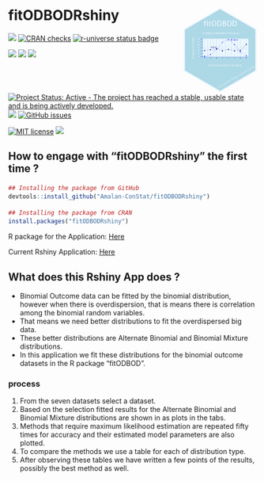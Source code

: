 
<!-- README.md is generated from README.Rmd. Please edit that file -->

# fitODBODRshiny <img src="man/figures/logo.png" align="right" alt="" width="150" />

<!-- badges: start -->

[![](https://www.r-pkg.org/badges/version/fitODBODRshiny)](https://cran.r-project.org/package=fitODBODRshiny)
[![CRAN
checks](https://badges.cranchecks.info/summary/fitODBODRshiny.svg)](https://cran.r-project.org/web/checks/check_results_fitODBODRshiny.html)
[![r-universe status
badge](https://Amalan-ConStat.r-universe.dev/badges/fitODBODRshiny)](https://Amalan-ConStat.r-universe.dev/fitODBODRshiny)

[![](http://cranlogs.r-pkg.org/badges/grand-total/fitODBODRshiny?color=green)](https://cran.r-project.org/package=fitODBODRshiny)
[![](http://cranlogs.r-pkg.org/badges/last-month/fitODBODRshiny?color=green)](https://cran.r-project.org/package=fitODBODRshiny)
[![](http://cranlogs.r-pkg.org/badges/last-week/fitODBODRshiny?color=green)](https://cran.r-project.org/package=fitODBODRshiny)

[![Project Status: Active - The project has reached a stable, usable
state and is being actively
developed.](https://www.repostatus.org/badges/latest/active.svg)](https://www.repostatus.org/#active)
[![](https://img.shields.io/badge/lifecycle-stable-brightgreen.svg)](https://lifecycle.r-lib.org/articles/stages.html#stable)
[![GitHub
issues](https://img.shields.io/github/issues/Amalan-ConStat/fitODBODRshiny.svg?style=popout)](https://github.com/Amalan-ConStat/fitODBODRshiny/issues)

[![MIT
license](https://img.shields.io/badge/License-MIT-blue.svg)](https://lbesson.mit-license.org/)
[![](https://img.shields.io/github/languages/code-size/Amalan-ConStat/fitODBODRshiny.svg)](https://github.com/Amalan-ConStat/fitODBODRshiny)
<!-- badges: end -->

## How to engage with “fitODBODRshiny” the first time ?

``` r
## Installing the package from GitHub
devtools::install_github("Amalan-ConStat/fitODBODRshiny")

## Installing the package from CRAN
install.packages("fitODBODRshiny")
```

R package for the Application:
[Here](https://cran.r-project.org/package=fitODBODRshiny)

Current Rshiny Application:
[Here](https://amalan-con-stat.shinyapps.io/fitODBODRshiny/)

## What does this Rshiny App does ?

- Binomial Outcome data can be fitted by the binomial distribution,
  however when there is overdispersion, that is means there is
  correlation among the binomial random variables.
- That means we need better distributions to fit the overdispersed big
  data.
- These better distributions are Alternate Binomial and Binomial Mixture
  distributions.
- In this application we fit these distributions for the binomial
  outcome datasets in the R package “fitODBOD”.

### process

1.  From the seven datasets select a dataset.
2.  Based on the selection fitted results for the Alternate Binomial and
    Binomial Mixture distributions are shown in as plots in the tabs.
3.  Methods that require maximum likelihood estimation are repeated
    fifty times for accuracy and their estimated model parameters are
    also plotted.
4.  To compare the methods we use a table for each of distribution type.
5.  After observing these tables we have written a few points of the
    results, possibly the best method as well.
